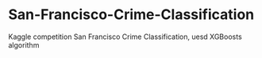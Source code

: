 # San-Francisco-Crime-Classification
Kaggle competition San Francisco Crime Classification, uesd XGBoosts algorithm
